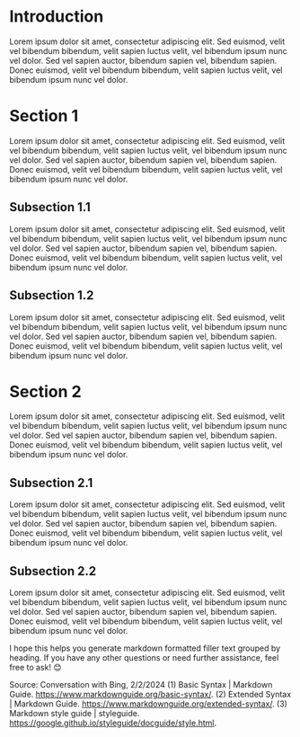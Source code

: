 # Introduction

Lorem ipsum dolor sit amet, consectetur adipiscing elit. Sed euismod, velit vel bibendum bibendum, velit sapien luctus velit, vel bibendum ipsum nunc vel dolor. Sed vel sapien auctor, bibendum sapien vel, bibendum sapien. Donec euismod, velit vel bibendum bibendum, velit sapien luctus velit, vel bibendum ipsum nunc vel dolor.

# Section 1

Lorem ipsum dolor sit amet, consectetur adipiscing elit. Sed euismod, velit vel bibendum bibendum, velit sapien luctus velit, vel bibendum ipsum nunc vel dolor. Sed vel sapien auctor, bibendum sapien vel, bibendum sapien. Donec euismod, velit vel bibendum bibendum, velit sapien luctus velit, vel bibendum ipsum nunc vel dolor.

## Subsection 1.1

Lorem ipsum dolor sit amet, consectetur adipiscing elit. Sed euismod, velit vel bibendum bibendum, velit sapien luctus velit, vel bibendum ipsum nunc vel dolor. Sed vel sapien auctor, bibendum sapien vel, bibendum sapien. Donec euismod, velit vel bibendum bibendum, velit sapien luctus velit, vel bibendum ipsum nunc vel dolor.

## Subsection 1.2

Lorem ipsum dolor sit amet, consectetur adipiscing elit. Sed euismod, velit vel bibendum bibendum, velit sapien luctus velit, vel bibendum ipsum nunc vel dolor. Sed vel sapien auctor, bibendum sapien vel, bibendum sapien. Donec euismod, velit vel bibendum bibendum, velit sapien luctus velit, vel bibendum ipsum nunc vel dolor.

# Section 2

Lorem ipsum dolor sit amet, consectetur adipiscing elit. Sed euismod, velit vel bibendum bibendum, velit sapien luctus velit, vel bibendum ipsum nunc vel dolor. Sed vel sapien auctor, bibendum sapien vel, bibendum sapien. Donec euismod, velit vel bibendum bibendum, velit sapien luctus velit, vel bibendum ipsum nunc vel dolor.

## Subsection 2.1

Lorem ipsum dolor sit amet, consectetur adipiscing elit. Sed euismod, velit vel bibendum bibendum, velit sapien luctus velit, vel bibendum ipsum nunc vel dolor. Sed vel sapien auctor, bibendum sapien vel, bibendum sapien. Donec euismod, velit vel bibendum bibendum, velit sapien luctus velit, vel bibendum ipsum nunc vel dolor.

## Subsection 2.2

Lorem ipsum dolor sit amet, consectetur adipiscing elit. Sed euismod, velit vel bibendum bibendum, velit sapien luctus velit, vel bibendum ipsum nunc vel dolor. Sed vel sapien auctor, bibendum sapien vel, bibendum sapien. Donec euismod, velit vel bibendum bibendum, velit sapien luctus velit, vel bibendum ipsum nunc vel dolor.

I hope this helps you generate markdown formatted filler text grouped by heading. If you have any other questions or need further assistance, feel free to ask! 😊

Source: Conversation with Bing, 2/2/2024
(1) Basic Syntax | Markdown Guide. https://www.markdownguide.org/basic-syntax/.
(2) Extended Syntax | Markdown Guide. https://www.markdownguide.org/extended-syntax/.
(3) Markdown style guide | styleguide. https://google.github.io/styleguide/docguide/style.html.
